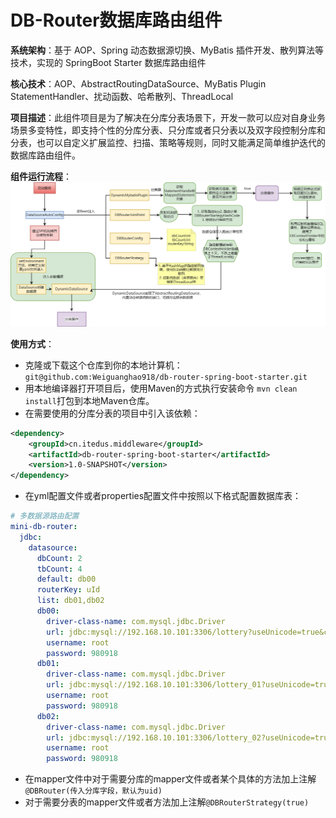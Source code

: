 # DB-Router数据库路由组件

**系统架构**：基于 AOP、Spring 动态数据源切换、MyBatis 插件开发、散列算法等技术，实现的 SpringBoot Starter 数据库路由组件

**核心技术**：AOP、AbstractRoutingDataSource、MyBatis Plugin StatementHandler、扰动函数、哈希散列、ThreadLocal

**项目描述**：此组件项目是为了解决在分库分表场景下，开发一款可以应对自身业务场景多变特性，即支持个性的分库分表、只分库或者只分表以及双字段控制分库和分表，也可以自定义扩展监控、扫描、策略等规则，同时又能满足简单维护迭代的数据库路由组件。

**组件运行流程**：
![img.png](dbRouter.png)

**使用方式**：

- 克隆或下载这个仓库到你的本地计算机：`git@github.com:Weiguanghao918/db-router-spring-boot-starter.git`
- 用本地编译器打开项目后，使用Maven的方式执行安装命令 `mvn clean install`打包到本地Maven仓库。
- 在需要使用的分库分表的项目中引入该依赖：

```xml
<dependency>
    <groupId>cn.itedus.middleware</groupId>
    <artifactId>db-router-spring-boot-starter</artifactId>
    <version>1.0-SNAPSHOT</version>
</dependency>
```

- 在yml配置文件或者properties配置文件中按照以下格式配置数据库表：

```yml
# 多数据源路由配置
mini-db-router:
  jdbc:
    datasource:
      dbCount: 2
      tbCount: 4
      default: db00
      routerKey: uId
      list: db01,db02
      db00:
        driver-class-name: com.mysql.jdbc.Driver
        url: jdbc:mysql://192.168.10.101:3306/lottery?useUnicode=true&characterEncoding=utf8
        username: root
        password: 980918
      db01:
        driver-class-name: com.mysql.jdbc.Driver
        url: jdbc:mysql://192.168.10.101:3306/lottery_01?useUnicode=true&characterEncoding=utf8
        username: root
        password: 980918
      db02:
        driver-class-name: com.mysql.jdbc.Driver
        url: jdbc:mysql://192.168.10.101:3306/lottery_02?useUnicode=true&characterEncoding=utf8
        username: root
        password: 980918
```

- 在mapper文件中对于需要分库的mapper文件或者某个具体的方法加上注解`@DBRouter(传入分库字段，默认为uid)`
- 对于需要分表的mapper文件或者方法加上注解`@DBRouterStrategy(true)`


